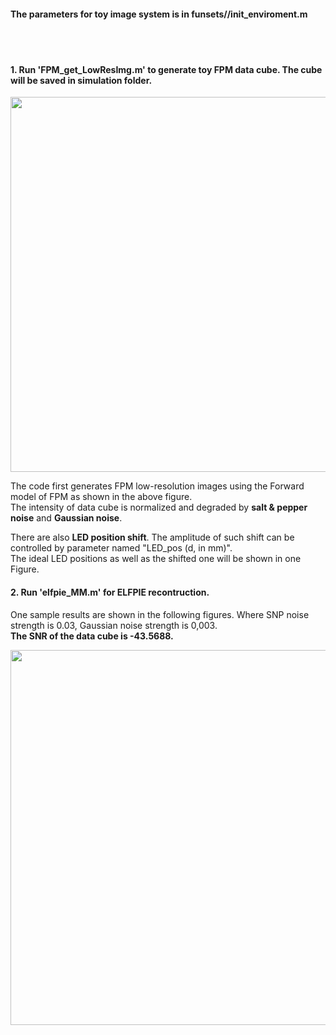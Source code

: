 #### The parameters for toy image system is in funsets//init_enviroment.m <br>
<br>
<br>


#### 1. Run 'FPM_get_LowResImg.m' to generate toy FPM data cube. The cube will be saved in simulation folder. <br>

<img src="https://github.com/ShuheZhang-MUMC/elfpie_algorithm/blob/main/toy-experiment/figure_support/Fig1.png" width = "600" alt="" align=center /></div>


The code first generates FPM low-resolution images using the Forward model of FPM as shown in the above figure. <br>
The intensity of data cube is normalized and degraded by **salt & pepper noise** and **Gaussian noise**. <br>

There are also **LED position shift**. The amplitude of such shift can be controlled by parameter named "LED_pos (d, in mm)". <br>
The ideal LED positions as well as the shifted one will be shown in one Figure.

#### 2. Run 'elfpie_MM.m' for ELFPIE recontruction. <br>

One sample results are shown in the following figures. Where SNP noise strength is 0.03, Gaussian noise strength is 0,003.<br>
**The SNR of the data cube is -43.5688.**

<img src="https://github.com/ShuheZhang-MUMC/elfpie_algorithm/blob/main/toy-experiment/figure_support/out1.png" width = "600" alt="" align=center /></div>

